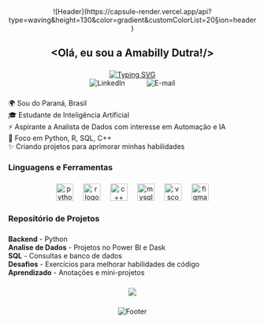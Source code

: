 <div align="center">
  ![Header](https://capsule-render.vercel.app/api?type=waving&height=130&color=gradient&customColorList=20&section=header)
</div>

###

<h2 align="center">&lt;Olá, eu sou a Amabilly Dutra!/&gt;</h2>

###

<div align="center">
  <a href="https://git.io/typing-svg"><img src="https://readme-typing-svg.demolab.com?font=Fira+Code&weight=600&size=25&pause=1000&color=F736CA&background=FF56FF00&center=true&width=435&lines=Aspiring+Data+Analyst" alt="Typing SVG" /></a> 

<div align="center">
  <a href="www.linkedin.com/in/amabilly-riva-dutra-9405ab26a" style="text-decoration: none; outline: none; border: none;">
    <img src="https://imgur.com/jKkNHgw.png" alt="LinkedIn" style="border: none; outline: none; margin-right: 40px;" />
  </a>
  
  </a>
  <a href="mailto:amabillyrivadutra365@gmail.com" style="text-decoration: none; outline: none; border: none;"> 
    <img src="https://imgur.com/s3EST1a.png" alt="E-mail" style="border: none; outline: none;" />
  </a>
</div>

###

<p align="left">🌍 Sou do Paraná, Brasil<br>🎓 Estudante de Inteligência Artificial<br>⚡ Aspirante a Analista de Dados com interesse em Automação e IA<br>🎯 Foco em Python, R, SQL, C++<br>✨ Criando projetos para aprimorar minhas habilidades</p>

###

<h3 align="left"> Linguagens e Ferramentas</h3>

###

<div align="center">
  <img src="https://cdn.jsdelivr.net/gh/devicons/devicon/icons/python/python-original.svg" height="35" alt="python logo"  />
  <img width="12" />
  <img src="https://cdn.jsdelivr.net/gh/devicons/devicon/icons/r/r-original.svg" height="35" alt="r logo"  />
  <img width="12" />
  <img src="https://cdn.jsdelivr.net/gh/devicons/devicon/icons/cplusplus/cplusplus-original.svg" height="35" alt="c++ logo"  />
  <img width="12" />
  <img src="https://cdn.jsdelivr.net/gh/devicons/devicon/icons/mysql/mysql-original.svg" height="35" alt="mysql logo"  />
  <img width="12" />
  <img src="https://cdn.jsdelivr.net/gh/devicons/devicon/icons/vscode/vscode-original.svg" height="35" alt="vscode logo"  />
  <img width="12" />
  <img src="https://cdn.jsdelivr.net/gh/devicons/devicon/icons/figma/figma-original.svg" height="35" alt="figma logo"  />
</div>

###

<h3 align="left">Repositório de Projetos </h3>

###

<p align="left">
 <b>Backend</b> - Python<br>
 <b>Analise de Dados</b> - Projetos no Power BI e Dask<br>
 <b>SQL</b> - Consultas e banco de dados<br>
 <b>Desafios</b> - Exercícios para melhorar habilidades de código<br>
 <b>Aprendizado</b> - Anotações e mini-projetos
</p>

###

<div align="center">
  <img src="https://visitor-badge.laobi.icu/badge?page_id=AmabillyDutra.AmabillyDutra&left_color=violet&right_color=cornflowerblue"  />
</div>

###

![Footer](https://capsule-render.vercel.app/api?type=waving&height=130&color=gradient&customColorList=20&section=footer)
